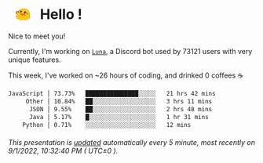 <h1>   <img src="./spoinky.gif" style="vertical-align:middle;" width="30px">   Hello ! </h1>

Nice to meet you!

Currently, I'm working on <a href='https://github.com/Asgarrrr/Luna'>`Luna`</a>, a Discord bot used by 73121 users with very unique features.

This week, I've worked on ~26 hours of coding, and drinked 0 coffees ☕

```
JavaScript │ 73.73%   ███████████████░░░░░   21 hrs 42 mins
     Other │ 10.84%   ██░░░░░░░░░░░░░░░░░░   3 hrs 11 mins
      JSON │ 9.55%    ██░░░░░░░░░░░░░░░░░░   2 hrs 48 mins
      Java │ 5.17%    █░░░░░░░░░░░░░░░░░░░   1 hr 31 mins
    Python │ 0.71%    ░░░░░░░░░░░░░░░░░░░░   12 mins
```

###### This presentation is [updated](https://github.com/Asgarrrr) automatically every 5 minute, most recently on 9/1/2022, 10:32:40 PM ( UTC±0 ).